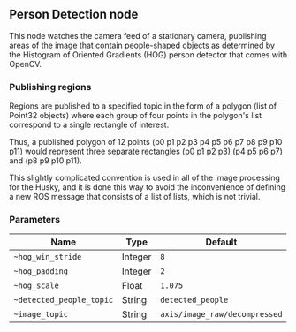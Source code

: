 ## Person Detection node

This node watches the camera feed of a stationary camera, publishing
areas of the image that contain people-shaped objects as determined by
the Histogram of Oriented Gradients (HOG) person detector that comes
with OpenCV.

### Publishing regions

Regions are published to a specified topic in the form of a polygon (list of Point32 objects) where each group of four points in the polygon's list correspond to a single rectangle of interest.

Thus, a published polygon of 12 points (p0 p1 p2 p3 p4 p5 p6 p7 p8 p9 p10 p11) would represent three separate rectangles (p0 p1 p2 p3) (p4 p5 p6 p7) and (p8 p9 p10 p11).

This slightly complicated convention is used in all of the image processing for the Husky, and it is done this way to avoid the inconvenience of defining a new ROS message that consists of a list of lists, which is not trivial.

### Parameters
| Name              | Type      | Default               |
| ----------------- | --------- | --------------------- |
| `~hog_win_stride` | Integer   | `8`                   |
| `~hog_padding`    | Integer   | `2`                   |
| `~hog_scale`      | Float     | `1.075`               |
| `~detected_people_topic`      | String     | `detected_people`               |
| `~image_topic`    | String    | `axis/image_raw/decompressed`               |


